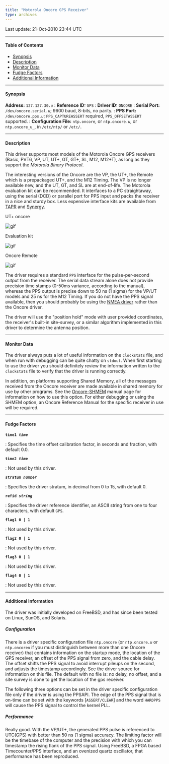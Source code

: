 ```yaml
---
title: "Motorola Oncore GPS Receiver"
type: archives
---
```


Last update: 21-Oct-2010 23:44 UTC

* * *

#### Table of Contents

*   [Synopsis](/documentation/drivers/driver30/#synopsis)
*   [Description](/documentation/drivers/driver30/#description)
*   [Monitor Data](/documentation/drivers/driver30/#monitor-data)
*   [Fudge Factors](/documentation/drivers/driver30/#fudge-factors)
*   [Additional Information](/documentation/drivers/driver30/#additional-information)

* * *

#### Synopsis

**Address:** <code>127.127.30._u_</code>
: **Reference ID:** `GPS`
: **Driver ID:** `ONCORE`
: **Serial Port:** <code>/dev/oncore.serial._u_</code>;  9600 baud, 8-bits, no parity.
: **PPS Port:** <code>/dev/oncore.pps._u_</code>;  `PPS_CAPTUREASSERT` required,  `PPS_OFFSETASSERT` supported.
: **Configuration File:** `ntp.oncore`, or <code>ntp.oncore.*u*</code>, or <code>ntp.oncore_u_</code>, in `/etc/ntp/` or `/etc/`.

* * *

#### Description

This driver supports most models of the Motorola Oncore GPS receivers (Basic, PVT6, VP, UT, UT+, GT, GT+, SL, M12, M12+T), as long as they support the _Motorola Binary Protocol_.

The interesting versions of the Oncore are the VP, the UT+, the Remote which is a prepackaged UT+, and the M12 Timing. The VP is no longer available new, and the UT, GT, and SL are at end-of-life. The Motorola evaluation kit can be recommended. It interfaces to a PC straightaway, using the serial (DCD) or parallel port for PPS input and packs the receiver in a nice and sturdy box. Less expensive interface kits are available from [TAPR](https://tapr.org/) and [Synergy](https://synergy-gps.com/).

UT+ oncore

![gif](/documentation/pic/oncore_utplusbig.gif)

Evaluation kit

![gif](/documentation/pic/oncore_evalbig.gif)

Oncore Remote

![gif](/documentation/pic/oncore_remoteant.jpg)

The driver requires a standard `PPS` interface for the pulse-per-second output from the receiver. The serial data stream alone does not provide precision time stamps (0-50ms variance, according to the manual), whereas the PPS output is precise down to 50 ns (1 sigma) for the VP/UT models and 25 ns for the M12 Timing. If you do not have the PPS signal available, then you should probably be using the [NMEA driver](/documentation/drivers/driver20/) rather than the Oncore driver.

The driver will use the "position hold" mode with user provided coordinates, the receiver's built-in site-survey, or a similar algorithm implemented in this driver to determine the antenna position.

* * *

#### Monitor Data

The driver always puts a lot of useful information on the `clockstats` file, and when run with debugging can be quite chatty on `stdout`. When first starting to use the driver you should definitely review the information written to the `clockstats` file to verify that the driver is running correctly.

In addition, on platforms supporting Shared Memory, all of the messages received from the Oncore receiver are made available in shared memory for use by other programs. See the [Oncore-SHMEM](/documentation/drivers/oncore-shmem/) manual page for information on how to use this option. For either debugging or using the SHMEM option, an Oncore Reference Manual for the specific receiver in use will be required.

* * *

#### Fudge Factors

<code>**time1 _time_**</code>

: Specifies the time offset calibration factor, in seconds and fraction, with default 0.0.

<code>**time2 _time_**</code>

: Not used by this driver.

<code>**stratum _number_**</code>

: Specifies the driver stratum, in decimal from 0 to 15, with default 0.

<code>**refid _string_**</code>

: Specifies the driver reference identifier, an ASCII string from one to four characters, with default `GPS`.

<code>**flag1 0 | 1**</code>

: Not used by this driver.

<code>**flag2 0 | 1**</code>

: Not used by this driver.

<code>**flag3 0 | 1**</code>

: Not used by this driver.

<code>**flag4 0 | 1**</code>

: Not used by this driver.

* * *

#### Additional Information

The driver was initially developed on FreeBSD, and has since been tested on Linux, SunOS, and Solaris.

##### Configuration

There is a driver specific configuration file `ntp.oncore` (or <code>ntp.oncore.*u*</code> or <code>ntp.oncore*u*</code> if you must distinguish between more than one Oncore receiver) that contains information on the startup mode, the location of the GPS receiver, an offset of the PPS signal from zero, and the cable delay. The offset shifts the PPS signal to avoid interrupt pileups on the second, and adjusts the timestamp accordingly. See the driver source for information on this file. The default with no file is: no delay, no offset, and a site survey is done to get the location of the gps receiver.

The following three options can be set in the driver specific configuration file only if the driver is using the PPSAPI. The edge of the PPS signal that is on-time can be set with the keywords [`ASSERT/CLEAR`] and the word `HARDPPS` will cause the PPS signal to control the kernel PLL.

##### Performance

Really good. With the VP/UT+, the generated PPS pulse is referenced to UTC(GPS) with better than 50 ns (1 sigma) accuracy. The limiting factor will be the timebase of the computer and the precision with which you can timestamp the rising flank of the PPS signal. Using FreeBSD, a FPGA based Timecounter/PPS interface, and an ovenized quartz oscillator, that performance has been reproduced.

[//]: # (24/5/2021 DL: goes to apology saying contents lost in disk crash)
[//]: # (For more details on this aspect: Sub-Microsecond timekeeping under FreeBSD http://phk.freebsd.dk/rover.html)